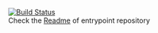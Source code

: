 [![Build Status](https://cloud.drone.io/api/badges/HTTP-monitoring/user/status.svg)](https://cloud.drone.io/HTTP-monitoring/user)<br/>
Check the [Readme](https://github.com/HTTP-monitoring/entryPoint) of entrypoint repository